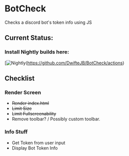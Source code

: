 # BotCheck

Checks a discord bot's token info using JS

## Current Status:


### Install Nightly builds here:

[![Nightly](https://github.com/DwifteJB/BotCheck/workflows/Nightly/badge.svg)(https://github.com/DwifteJB/BotCheck/actions)

## Checklist
### Render Screen 
- ~~Render index.html~~
- ~~Limit Size~~
- ~~Limit Fullscreenability~~
- Remove toolbar? / Possibly custom toolbar.

### Info Stuff
- Get Token from user input
- Display Bot Token Info

